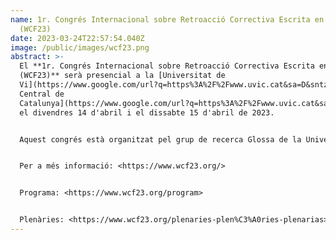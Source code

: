 ```yaml
---
name: 1r. Congrés Internacional sobre Retroacció Correctiva Escrita en L1 i L2
  (WCF23)
date: 2023-03-24T22:57:54.040Z
image: /public/images/wcf23.png
abstract: >-
  El **1r. Congrés Internacional sobre Retroacció Correctiva Escrita en L1 i L2
  (WCF23)** serà presencial a la [Universitat de
  Vi](https://www.google.com/url?q=https%3A%2F%2Fwww.uvic.cat&sa=D&sntz=1&usg=AOvVaw2O_lqqcsDkw0a9IRXH3vTD)[c-Universitat
  Central de
  Catalunya](https://www.google.com/url?q=https%3A%2F%2Fwww.uvic.cat&sa=D&sntz=1&usg=AOvVaw2O_lqqcsDkw0a9IRXH3vTD)
  el divendres 14 d'abril i el dissabte 15 d'abril de 2023.


  Aquest congrés està organitzat pel grup de recerca Glossa de la Universitat de Vic-Universitat Central de Catalunya, amb la col·laboració del grup de recerca Elbec de la Universitat Autònoma de Barcelona. El congrés està finançat pels projectes “Mestres i retroacció correctiva escrita” (2020ARMIF 0025, Secretaria d'Universitats i Recerca del Departament d'Empresa i Coneixement de la Generalitat de Catalunya), PIRE2021 (Universitat de Vic-Universitat Central de Catalunya) i els Ajuts per a l’organització d’activitats en l’àmbit de la divulgació científica i de la formació en matèria de recerca de la UVic-UCC (Vicerectorat de Recerca i Transferència de Coneixement).


  Per a més informació: <https://www.wcf23.org/>  


  Programa: <https://www.wcf23.org/program>  


  Plenàries: <https://www.wcf23.org/plenaries-plen%C3%A0ries-plenarias>
---
```

